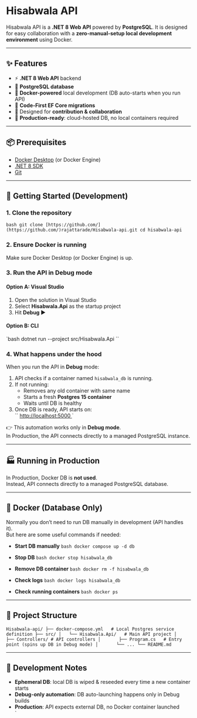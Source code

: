 ﻿# Hisabwala API 

Hisabwala API is a **.NET 8 Web API** powered by **PostgreSQL**.
It is designed for easy collaboration with a **zero-manual-setup local development environment** using Docker. 
 
---

## ✨ Features

- ⚡ **.NET 8 Web API** backend  
- 🐘 **PostgreSQL database**  
- 🐳 **Docker-powered** local development (DB auto-starts when you run API)  
- 🔄 **Code-First EF Core migrations**  
- 🧪 Designed for **contribution & collaboration**  
- 🚀 **Production-ready**: cloud-hosted DB, no local containers required  

---

## 📦 Prerequisites

- [Docker Desktop](https://www.docker.com/products/docker-desktop/) (or Docker Engine)  
- [.NET 8 SDK](https://dotnet.microsoft.com/en-us/download/dotnet/8.0)  
- [Git](https://git-scm.com/)  

---

## 🚀 Getting Started (Development)

### 1. Clone the repository
`bash
git clone [https://github.com/](https://github.com/)rajattarade/Hisabwala-api.git
cd hisabwala-api
`

### 2. Ensure Docker is running
Make sure Docker Desktop (or Docker Engine) is up.

### 3. Run the API in Debug mode
#### Option A: Visual Studio
1. Open the solution in Visual Studio  
2. Select **Hisabwala.Api** as the startup project  
3. Hit **Debug ▶**

#### Option B: CLI
`bash
dotnet run --project src/Hisabwala.Api
``

### 4. What happens under the hood
When you run the API in **Debug** mode:

1. API checks if a container named `hisabwala_db` is running.  
2. If not running:
   - Removes any old container with same name  
   - Starts a fresh **Postgres 15 container**
   - Waits until DB is healthy  
3. Once DB is ready, API starts on:  
   ``
   [http://localhost:5000
](http://localhost:5000
)   `

👉 This automation works only in **Debug mode**.  
In Production, the API connects directly to a managed PostgreSQL instance.

---

## 🏭 Running in Production

In Production, Docker DB is **not used**.  
Instead, API connects directly to a managed PostgreSQL database.

---

## 🐳 Docker (Database Only)

Normally you don’t need to run DB manually in development (API handles it).  
But here are some useful commands if needed:

- **Start DB manually**
  `bash
  docker compose up -d db
  `

- **Stop DB**
  `bash
  docker stop hisabwala_db
  `

- **Remove DB container**
  `bash
  docker rm -f hisabwala_db
  `

- **Check logs**
  `bash
  docker logs hisabwala_db
  `

- **Check running containers**
  `bash
  docker ps
  `

---

## 📂 Project Structure

`
Hisabwala-api/
├── docker-compose.yml   # Local Postgres service definition
├── src/
│   └── Hisabwala.Api/   # Main API project
│       ├── Controllers/ # API controllers
│       ├── Program.cs   # Entry point (spins up DB in Debug mode)
│       └── ...
└── README.md
`

---

## 🧰 Development Notes

- **Ephemeral DB**: local DB is wiped & reseeded every time a new container starts  
- **Debug-only automation**: DB auto-launching happens only in Debug builds  
- **Production**: API expects external DB, no Docker container launched  
`